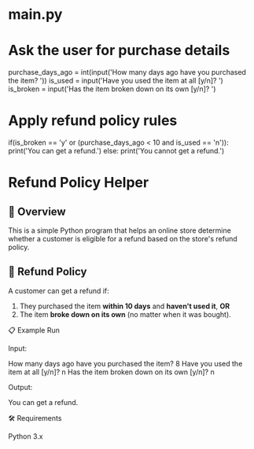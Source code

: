 # main.py

# Ask the user for purchase details
purchase_days_ago = int(input('How many days ago have you purchased the item? '))
is_used = input('Have you used the item at all [y/n]? ')
is_broken = input('Has the item broken down on its own [y/n]? ')

# Apply refund policy rules
if(is_broken == 'y' or  (purchase_days_ago < 10 and is_used == 'n')):
    print('You can get a refund.')
else:
    print('You cannot get a refund.')

# Refund Policy Helper

## 📌 Overview
This is a simple Python program that helps an online store determine whether a customer is eligible for a refund based on the store's refund policy.

## 🛒 Refund Policy
A customer can get a refund if:
1. They purchased the item **within 10 days** and **haven't used it**, **OR**
2. The item **broke down on its own** (no matter when it was bought).

📋 Example Run

Input:

How many days ago have you purchased the item? 8
Have you used the item at all [y/n]? n
Has the item broken down on its own [y/n]? n


Output:

You can get a refund.

🛠 Requirements

Python 3.x
